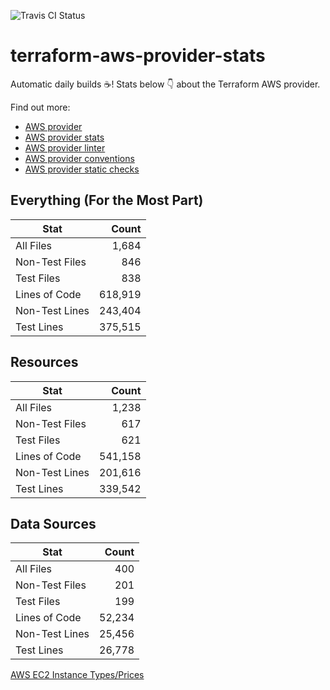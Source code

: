 ![Travis CI Status](https://travis-ci.org/YakDriver/terraform-aws-provider-stats.svg?branch=main)
# terraform-aws-provider-stats

Automatic daily builds :coffee:! Stats below :point_down: about the Terraform AWS provider.

Find out more:
* [AWS provider](https://github.com/terraform-providers/terraform-provider-aws)
* [AWS provider stats](https://github.com/YakDriver/terraform-aws-provider-stats)
* [AWS provider linter](https://github.com/terraform-providers/terraform-provider-aws/tree/master/awsproviderlint)
* [AWS provider conventions](https://github.com/YakDriver/terraform-aws-conventions)
* [AWS provider static checks](https://github.com/YakDriver/terraform-aws-provider-static-checks)



## Everything (For the Most Part)

|  Stat  |  Count  |
| ------------- | -------------: |
|  All Files  |  1,684  |
|  Non-Test Files  |  846  |
|  Test Files  |  838  |
|  Lines of Code  |  618,919  |
|  Non-Test Lines  |  243,404  |
|  Test Lines  |  375,515  |



## Resources

|  Stat  |  Count  |
| ------------- | -------------: |
|  All Files  |  1,238  |
|  Non-Test Files  |  617  |
|  Test Files  |  621  |
|  Lines of Code  |  541,158  |
|  Non-Test Lines  |  201,616  |
|  Test Lines  |  339,542  |



## Data Sources

|  Stat  |  Count  |
| ------------- | -------------: |
|  All Files  |  400  |
|  Non-Test Files  |  201  |
|  Test Files  |  199  |
|  Lines of Code  |  52,234  |
|  Non-Test Lines  |  25,456  |
|  Test Lines  |  26,778  |




[AWS EC2 Instance Types/Prices](https://github.com/YakDriver/aws-ec2-instance-types)
